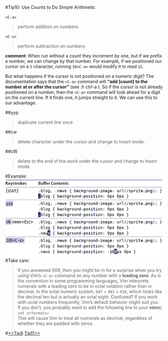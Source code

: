 #Tip10: Use Counts to Do Simple Arithmetic  
  
  
`<C-a>`  
>perform addition on numbers.  
  
`<C-x>`  
>perform subtraction on numbers.  
   
   
**comment**: When run without a count they increment by one, but if we prefix a number, we can change by that number. For example, if we positioned our cursor on a `5` character, running `10<C-a>` would modify it to read `15`.  
  

But what happens if the cursor is not positioned on a numeric digit? The documentation says that the `<C-a>` command will **“add [count] to the number at or after the cursor”** (see :h ctrl-a ). So if the cursor is not already positioned on a number, then the `<C-a>` command will look ahead for a digit on the current line. If it finds one, it jumps straight to it. We can use this to our advantage. 
  
##yyp  
>duplicate current line once  
  
##cw  
>delete character under the cursor and change to Insert mode.  
  
##cW  
>delete to the end of the word under the cursor and change to Insert mode.  
  
#Example:  
![tip10](images/tip10.png)  
#Take care:  
>If you answered 008, then you might be in for a surprise when you try using Vim’s `<C-a>` command on any number with a ****leading zero****. As is the convention in some programming languages, Vim interprets numerals with a leading zero to be in octal notation rather than in decimal. In the octal numeric system, `007` + `001` = `010`, which looks like the decimal ten but is actually an octal eight. Confused? If you work with octal numbers frequently, Vim’s default behavior might suit you. If you don’t, you probably want to add the following line to your **vimrc**:  
`set nrformats=`  
This will cause Vim to treat all numerals as decimal, regardless of whether they are padded with zeros.  
  
#[<<Tip9](tip9.md) [Tip11>>](tip11.md)

